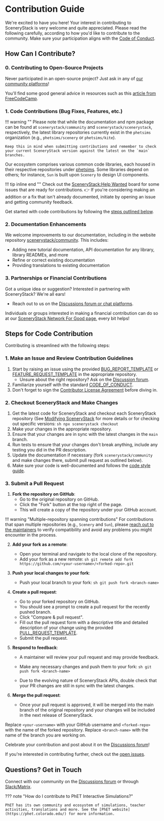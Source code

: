 # Contribution Guide

We're excited to have you here! Your interest in contributing to SceneryStack is very welcome and quite appreciated. Please read the following carefully, according to how you'd like to contribute to the community. Make sure your participation aligns with the [Code of Conduct](CODE_OF_CONDUCT.md).

## How Can I Contribute?

### 0. Contributing to Open-Source Projects

Never participated in an open-source project? Just ask in any of [our community platforms](community/join.md)!

You'll find some good general advice in resources such as this [article from FreeCodeCamp](https://www.freecodecamp.org/news/how-to-contribute-to-open-source/).

### 1. Code Contributions (Bug Fixes, Features, etc.)

!!! warning ""
    Please note that while the documentation and npm package can be found at `scenerystack/community` and `scenerystack/scenerystack`, respectively, the latest library repositories currently exist in the `phetsims` organization (e.g., `phetsims/scenery` or `phetsims/kite`).

    Keep this in mind when submitting contributions and remember to check your current SceneryStack version against the latest on the `main` branches.

Our ecosystem comprises various common code libraries, each housed in their respective repositories under [phetsims](https://github.com/orgs/phetsims/repositories?q=topic%3Ascenerystack+sort%3Aname-asc). Some libraries depend on others; for instance, `Sun` is built upon `Scenery` to design UI components.

!!! tip inline end ""
    Check out the [SceneryStack:Help Wanted](https://github.com/orgs/scenerystack/projects/4/views/1) board for some issues that are ready for contributions.
👉 If you're considering making an addition or a fix that isn't already documented, initiate by opening an issue and getting community feedback.

Get started with code contributions by following the [steps outlined below](#steps-for-code-contribution).

### 2. Documentation Enhancements

We welcome improvements to our documentation, including in the website repository [scenerystack/community](https://github.com/scenerystack/community). This includes:

- Adding new tutorial documentation, API documentation for any library, library READMEs, and more
- Refine or correct existing documentation
- Providing translations to existing documentation

### 3. Partnerships or Financial Contributions

Got a unique idea or suggestion? Interested in partnering with SceneryStack? We're all ears!

- Reach out to us on the [Discussions forum or chat platforms](community/join.md).

Individuals or groups interested in making a financial contribution can do so at our [SceneryStack Network For Good page](https://donatenow.networkforgood.org/scenerystack), every bit helps!

## Steps for Code Contribution

Contributing is streamlined with the following steps:

### 1. Make an Issue and Review Contribution Guidelines

1. Start by raising an issue using the provided [BUG_REPORT_TEMPLATE](https://github.com/scenerystack/community/blob/main/.github/BUG_REPORT_TEMPLATE.md) or [FEATURE_REQUEST_TEMPLATE](https://github.com/scenerystack/community/blob/main/.github/FEATURE_REQUEST_TEMPLATE.md) in the appropriate repository.
   - Unsure about the right repository? Ask on the [Discussion forum](https://github.com/orgs/scenerystack/discussions).
2. Familiarize yourself with the standard [CODE_OF_CONDUCT](CODE_OF_CONDUCT.md).
3. Don't forget to sign the [Contributor License Agreement](./community/CLA.md) before diving in.

### 2. Checkout SceneryStack and Make Changes

1. Get the latest code for SceneryStack and checkout each SceneryStack repository (See [Modifying SceneryStack](learn/modifying-scenerystack.md#getting-the-latest-code) for more details or for checking out specific versions:
        ```sh
        npx scenerystack checkout
        ```
2. Make your changes in the appropriate repository.
3. Ensure that your changes are in sync with the latest changes in the `main` branch.
4. Run tests to ensure that your changes don't break anything, include any testing you did in the PR description.
5. Update the documentation if necessary (fork `scenerystack/community` and make changes there, submit pull request as outlined below).
6. Make sure your code is well-documented and follows the [code style guide](./info-sync/coding-conventions.md).

### 3. Submit a Pull Request

1. **Fork the repository on GitHub**:
    - Go to the original repository on GitHub.
    - Click the "Fork" button at the top right of the page.
    - This will create a copy of the repository under your GitHub account.

!!! warning "Multiple-repository spanning contributions"
    For contributions that span multiple repositories (e.g., `Scenery` and `Sun`), please [reach out to the maintainers](community/join.md) to verify compatibility and avoid any problems you might encounter in the process.

2. **Add your fork as a remote**:
    - Open your terminal and navigate to the local clone of the repository.
    - Add your fork as a new remote:
          ```sh
          git remote add fork https://github.com/<your-username>/<forked-repo>.git
          ```

3. **Push your local changes to your fork**:
    - Push your local branch to your fork:
          ```sh
          git push fork <branch-name>
          ```

4. **Create a pull request**:
    - Go to your forked repository on GitHub.
    - You should see a prompt to create a pull request for the recently pushed branch.
    - Click "Compare & pull request".
    - Fill out the pull request form with a descriptive title and detailed description of your change using the provided [PULL_REQUEST_TEMPLATE](https://github.com/scenerystack/community/blob/main/.github/PULL_REQUEST_TEMPLATE.md).
    - Submit the pull request.

5. **Respond to feedback**:
    - A maintainer will review your pull request and may provide feedback.
    - Make any necessary changes and push them to your fork:
            ```sh
            git push fork <branch-name>
            ```

    - Due to the evolving nature of SceneryStack APIs, double check that your PR changes are still in sync with the latest changes.

6. **Merge the pull request**:
    - Once your pull request is approved, it will be merged into the main branch of the original repository and your changes will be included in the next release of SceneryStack.

Replace `<your-username>` with your GitHub username and `<forked-repo>` with the name of the forked repository. Replace `<branch-name>` with the name of the branch you are working on.

Celebrate your contribution and post about it on the [Discussions forum](https://github.com/orgs/scenerystack/discussions)!

If you're interested in contributing further, check out the [open issues](https://github.com/orgs/scenerystack/projects/4/views/1).

## Questions? Get in Touch

Connect with our community on the [Discussions forum](https://github.com/orgs/scenerystack/discussions) or through [Slack/Matrix](community/join.md).

??? note "How do I contribute to PhET Interactive Simulations?"

    PhET has its own community and ecosystem of simulations, teacher activities, translations and more. See the [PhET website](https://phet.colorado.edu/) for more information.
